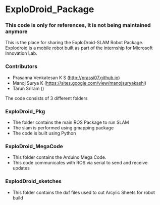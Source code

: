# ExploDroid_Package
### This code is only for references, It is not being maintained anymore

This is the place for sharing the ExploDroid-SLAM Robot Package. Explodroid is a mobile robot built as part of the internship for Microsoft Innovation Lab. 
### Contributors
* Prasanna Venkatesan K S (http://prassi07.github.io)
* Manoj Surya K (https://sites.google.com/view/manojsuryakashi)
* Tarun Sriram ()

The code consists of 3 different folders
### ExploDroid_Pkg
* The folder contains the main ROS Package to run SLAM
* The slam is performed using gmapping package 
* The code is built using Python

### ExploDroid_MegaCode 
* This folder contains the Arduino Mega Code.
* This code communicates with ROS via serial to send and receive updates

### ExplodDroid_sketches
* This folder contains the dxf files used to cut Arcylic Sheets for robot build

